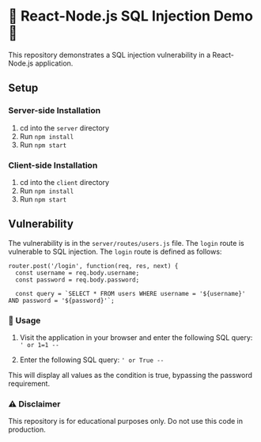 # 🚨 React-Node.js SQL Injection Demo 🚨

This repository demonstrates a SQL injection vulnerability in a React-Node.js application.

## Setup

### Server-side Installation

1. cd into the `server` directory
2. Run `npm install`
3. Run `npm start`

### Client-side Installation

1. cd into the `client` directory
2. Run `npm install`
3. Run `npm start`

## Vulnerability

The vulnerability is in the `server/routes/users.js` file. The `login` route is vulnerable to SQL injection. The `login` route is defined as follows:

```
router.post('/login', function(req, res, next) {
  const username = req.body.username;
  const password = req.body.password;

  const query = `SELECT * FROM users WHERE username = '${username}' AND password = '${password}'`;
```

### 🚀 Usage

1. Visit the application in your browser and enter the following SQL query:
```' or 1=1 --```

2. Enter the following SQL query:
``` ' or True -- ```

This will display all values as the condition is true, bypassing the password requirement.

### ⚠️ Disclaimer
This repository is for educational purposes only. Do not use this code in production.

